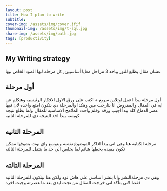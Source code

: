 ```yaml
---
layout: post
title: How I plan to write
subtitle: 
cover-img: /assets/img/cover.jfif
thumbnail-img: /assets/img/t-sql.jpg
share-img: /assets/img/path.jpg
tags: [productivity]
---
```



## My Writing strategy

عشان مقال يطلع للنور بياخد 3 مراحل معايا أساسيين, كل مرحلة ليها المود الخاص بيها

## أول مرحلة

أول مرحلة ببدأ اعمل اوتلاين سريع + اكتب علي ورق الاول الافكار الرئيسيه وهتكلم عن ايه في المقال والمفروض انا بتارجت مين وهكذا
والمرحلة دي بتكون امتع واخده لان فيها عصر الدماغ كله
ببدأ اجيب ورقه وقلم واحدد الملامح الاساسيه للمقال
ولما بطلع نتيجه كويسه
ببدأ اخد النتيجه دي للمرحلة التانيه

## المرحلة التانيه

مرحلة الكتابه هنا وهي اني ببدأ اذاكر الموضوع نفسه وبتوسع واي نوت بشوفها ممكن تكون مفيده بحطها هناثم لما بخلص الي حد ما بنتقل للمرحلة التالته

## المرحلة التالته

وهي دي مرحلةالنشر وانا بنشر اساسي علي هاش نود ولكن هنا بيتكون للمرحلة التانيه فقط
لاني بتأكد اني خرجت المقال من تجت ايدي بعد ما عصرته وجبت اخره
